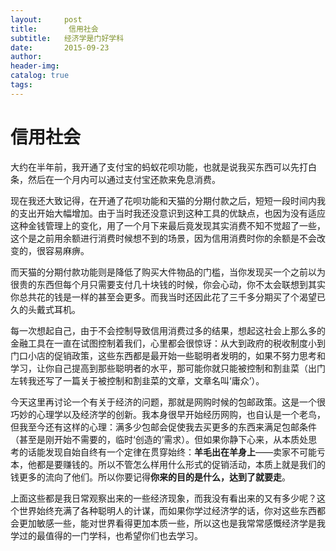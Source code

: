 ```yaml
---
layout:     post  
title:       信用社会
subtitle:   经济学是门好学科  
date:       2015-09-23  
author:  
header-img: 
catalog: true  
tags:
--- 
```


# 信用社会

大约在半年前，我开通了支付宝的蚂蚁花呗功能，也就是说我买东西可以先打白条，然后在一个月内可以通过支付宝还款来免息消费。

现在我还大致记得，在开通了花呗功能和天猫的分期付款之后，短短一段时间内我的支出开始大幅增加。由于当时我还没意识到这种工具的优缺点，也因为没有适应这种金钱管理上的变化，用了一个月下来最后竟发现其实消费不知不觉超了一些，这个是之前用余额进行消费时候想不到的场景，因为信用消费时你的余额是不会改变的，很容易麻痹。

而天猫的分期付款功能则是降低了购买大件物品的门槛，当你发现买一个之前以为很贵的东西但每个月只需要支付几十块钱的时候，你会心动，你不太会联想到其实你总共花的钱是一样的甚至会更多。而我当时还因此花了三千多分期买了个渴望已久的头戴式耳机。

每一次想起自己，由于不会控制导致信用消费过多的结果，想起这社会上那么多的金融工具在一直在试图控制着我们，心里都会很惊讶：从大到政府的税收制度小到门口小店的促销政策，这些东西都是最开始一些聪明者发明的，如果不努力思考和学习，让你自己提高到那些聪明者的水平，那可能你就只能被控制和割韭菜（出门左转我还写了一篇关于被控制和割韭菜的文章，文章名叫‘庸众’）。

今天这里再讨论一个有关于经济的问题，那就是网购时候的包邮政策。这是一个很巧妙的心理学以及经济学的创新。我本身很早开始经历网购，也自认是一个老鸟，但我至今还有这样的心理：满多少包邮会促使我去买更多的东西来满足包邮条件（甚至是刚开始不需要的，临时‘创造的’需求）。但如果你静下心来，从本质处思考的话能发现自始自终有一个定律在贯穿始终：**羊毛出在羊身上**——卖家不可能亏本，他都是要赚钱的。所以不管怎么样用什么形式的促销活动，本质上就是我们的钱更多的流向了他们。所以你要记得**你来的目的是什么，达到了就要走**。

上面这些都是我日常观察出来的一些经济现象，而我没有看出来的又有多少呢？这个世界始终充满了各种聪明人的计谋，而如果你学过经济学的话，你对这些东西都会更加敏感一些，能对世界看得更加本质一些，所以这也是我常常感慨经济学是我学过的最值得的一门学科，也希望你们也去学习。